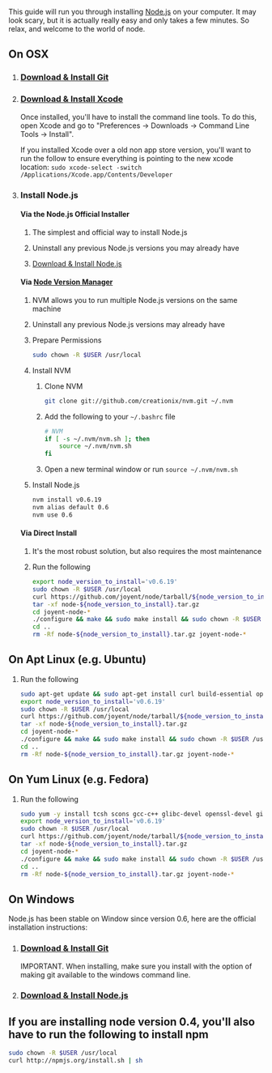 This guide will run you through installing [Node.js](http://nodejs.org/) on your computer. It may look scary, but it is actually really easy and only takes a few minutes. So relax, and welcome to the world of node.

## On OSX

1. ### [Download & Install Git](http://git-scm.com/download)

2. ### [Download & Install Xcode](http://developer.apple.com/xcode/)

	Once installed, you'll have to install the command line tools. To do this, open Xcode and go to "Preferences -> Downloads -> Command Line Tools -> Install".

	If you installed Xcode over a old non app store version, you'll want to run the follow to ensure everything is pointing to the new xcode location: `sudo xcode-select -switch /Applications/Xcode.app/Contents/Developer`

3. ### Install Node.js
	
	#### Via the Node.js Official Installer

	1. The simplest and official way to install Node.js

	1. Uninstall any previous Node.js versions you may already have

	1. [Download & Install Node.js](http://nodejs.org/#download)


	#### Via [Node Version Manager](https://github.com/creationix/nvm)

	1. NVM allows you to run multiple Node.js versions on the same machine

	1. Uninstall any previous Node.js versions may already have

	1. Prepare Permissions

		``` bash
		sudo chown -R $USER /usr/local
		```

	1. Install NVM

		1. Clone NVM

			``` bash
			git clone git://github.com/creationix/nvm.git ~/.nvm
			```

		2. Add the following to your `~/.bashrc` file

			``` bash
			# NVM
			if [ -s ~/.nvm/nvm.sh ]; then
				source ~/.nvm/nvm.sh
			fi
			```
		
		3. Open a new terminal window or run `source ~/.nvm/nvm.sh`

	1. Install Node.js

		``` bash
		nvm install v0.6.19
		nvm alias default 0.6
		nvm use 0.6
		```


	#### Via Direct Install
	
	1. It's the most robust solution, but also requires the most maintenance

	1. Run the following

		``` bash
		export node_version_to_install='v0.6.19'
		sudo chown -R $USER /usr/local
		curl https://github.com/joyent/node/tarball/${node_version_to_install} > node-${node_version_to_install}.tar.gz
		tar -xf node-${node_version_to_install}.tar.gz
		cd joyent-node-*
		./configure && make && sudo make install && sudo chown -R $USER /usr/local
		cd ..
		rm -Rf node-${node_version_to_install}.tar.gz joyent-node-*
		```


## On Apt Linux (e.g. Ubuntu)

1. Run the following

	``` bash
	sudo apt-get update && sudo apt-get install curl build-essential openssl libssl-dev git
	export node_version_to_install='v0.6.19'
	sudo chown -R $USER /usr/local
	curl https://github.com/joyent/node/tarball/${node_version_to_install} > node-${node_version_to_install}.tar.gz
	tar -xf node-${node_version_to_install}.tar.gz
	cd joyent-node-*
	./configure && make && sudo make install && sudo chown -R $USER /usr/local
	cd ..
	rm -Rf node-${node_version_to_install}.tar.gz joyent-node-*
	```


## On Yum Linux (e.g. Fedora)

1. Run the following

	``` bash
	sudo yum -y install tcsh scons gcc-c++ glibc-devel openssl-devel git
	export node_version_to_install='v0.6.19'
	sudo chown -R $USER /usr/local
	curl https://github.com/joyent/node/tarball/${node_version_to_install} > node-${node_version_to_install}.tar.gz
	tar -xf node-${node_version_to_install}.tar.gz
	cd joyent-node-*
	./configure && make && sudo make install && sudo chown -R $USER /usr/local
	cd ..
	rm -Rf node-${node_version_to_install}.tar.gz joyent-node-*
	```


## On Windows

Node.js has been stable on Window since version 0.6, here are the official installation instructions:

1. ### [Download & Install Git](http://git-scm.com/download)

	IMPORTANT. When installing, make sure you install with the option of making git available to the windows command line.

2. ### [Download & Install Node.js](http://nodejs.org/#download)



## If you are installing node version 0.4, you'll also have to run the following to install npm

``` bash
sudo chown -R $USER /usr/local
curl http://npmjs.org/install.sh | sh
```